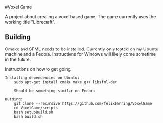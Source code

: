 
#Voxel Game

A project about creating a voxel based game.
The game currently uses the working title "Librecraft".

## Building

Cmake and SFML needs to be installed.
Currently only tested on my Ubuntu machine and a Fedora.
Instructions for Windows will likely come sometime in the future.

Instructions on how to get going.

```
Installing dependencies on Ubuntu:
	sudo apt-get install cmake make g++ libsfml-dev

	Should be something similar on Fedora

Buiding:
	git clone --recursive https://github.com/felixbarring/VoxelGame
	cd VoxelGame/scripts
	bash setupBuild.sh	
	bash build.sh
```